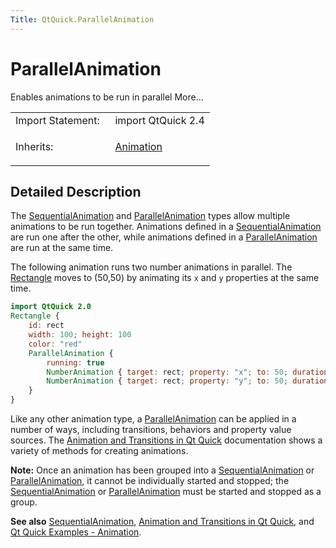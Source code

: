 ```yaml
---
Title: QtQuick.ParallelAnimation
---
```

        
ParallelAnimation
=================

<span class="subtitle"></span>
Enables animations to be run in parallel More...

<table>
<colgroup>
<col width="50%" />
<col width="50%" />
</colgroup>
<tbody>
<tr class="odd">
<td>Import Statement:</td>
<td>import QtQuick 2.4</td>
</tr>
<tr class="even">
<td>Inherits:</td>
<td><p><a href="QtQuick.Animation.md">Animation</a></p></td>
</tr>
</tbody>
</table>

<span id="details"></span>
Detailed Description
--------------------

The [SequentialAnimation](../QtQuick.SequentialAnimation.md) and [ParallelAnimation](index.html) types allow multiple animations to be run together. Animations defined in a [SequentialAnimation](../QtQuick.SequentialAnimation.md) are run one after the other, while animations defined in a [ParallelAnimation](index.html) are run at the same time.

The following animation runs two number animations in parallel. The [Rectangle](../QtQuick.Rectangle.md) moves to (50,50) by animating its `x` and `y` properties at the same time.

``` qml
import QtQuick 2.0
Rectangle {
    id: rect
    width: 100; height: 100
    color: "red"
    ParallelAnimation {
        running: true
        NumberAnimation { target: rect; property: "x"; to: 50; duration: 1000 }
        NumberAnimation { target: rect; property: "y"; to: 50; duration: 1000 }
    }
}
```

Like any other animation type, a [ParallelAnimation](index.html) can be applied in a number of ways, including transitions, behaviors and property value sources. The [Animation and Transitions in Qt Quick](../QtQuick.qtquick-statesanimations-animations.md) documentation shows a variety of methods for creating animations.

**Note:** Once an animation has been grouped into a [SequentialAnimation](../QtQuick.SequentialAnimation.md) or [ParallelAnimation](index.html), it cannot be individually started and stopped; the [SequentialAnimation](../QtQuick.SequentialAnimation.md) or [ParallelAnimation](index.html) must be started and stopped as a group.

**See also** [SequentialAnimation](../QtQuick.SequentialAnimation.md), [Animation and Transitions in Qt Quick](../QtQuick.qtquick-statesanimations-animations.md), and [Qt Quick Examples - Animation](https://developer.ubuntu.comapps/qml/sdk-15.04.1/QtQuick.animation/).


